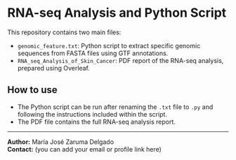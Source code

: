 # RNA-seq Analysis and Python Script

This repository contains two main files:

- `genomic_feature.txt`: Python script to extract specific genomic sequences from FASTA files using GTF annotations.
- `RNA_seq_Analysis_of_Skin_Cancer`: PDF report of the RNA-seq analysis, prepared using Overleaf.

## How to use

- The Python script can be run after renaming the `.txt` file to `.py` and following the instructions included within the script.
- The PDF file contains the full RNA-seq analysis report.

---

**Author:** María José Zaruma Delgado  
**Contact:** (you can add your email or profile link here)

